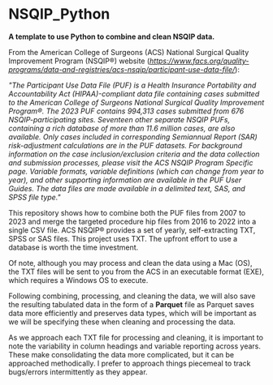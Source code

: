 # NSQIP_Python
**A template to use Python to combine and clean NSQIP data.**

From the American College of Surgeons (ACS) National Surgical Quality Improvement Program (NSQIP®) website (*https://www.facs.org/quality-programs/data-and-registries/acs-nsqip/participant-use-data-file/*):

*"The Participant Use Data File (PUF) is a Health Insurance Portability and Accountability Act (HIPAA)-compliant data file containing cases submitted to the American College of   Surgeons National Surgical Quality Improvement Program®.
The 2023 PUF contains 994,313 cases submitted from 676 NSQIP-participating sites. Seventeen other separate NSQIP PUFs, containing a rich database of more than 11.6 million       cases, are also available. Only cases included in corresponding Semiannual Report (SAR) risk-adjustment calculations are in the PUF datasets. For background information on the   case inclusion/exclusion criteria and the data collection and submission processes, please visit the ACS NSQIP Program Specific page. Variable formats, variable definitions     (which can change from year to year), and other supporting information are available in the PUF User Guides. The data files are made available in a delimited text, SAS, and      SPSS file type."*

This repository shows how to combine both the PUF files from 2007 to 2023 and merge the targeted procedure hip files from 2016 to 2022 into a single CSV file. ACS NSQIP® provides a set of yearly, self-extracting TXT, SPSS or SAS files. This project uses TXT. The upfront effort to use a database is worth the time investment.

Of note, although you may process and clean the data using a Mac (OS), the TXT files will be sent to you from the ACS in an executable format (EXE), which requires a Windows OS to execute.

Following combining, processing, and cleaning the data, we will also save the resulting tabulated data in the form of a **Parquet** file as Parquet saves data more efficiently and preserves data types, which will be important as we will be specifying these when cleaning and processing the data.

As we approach each TXT file for processing and cleaning, it is important to note the variability in column headings and variable reporting across years. These make consolidating the data more complicated, but it can be approached methodically. I prefer to approach things piecemeal to track bugs/errors intermittently as they appear.
